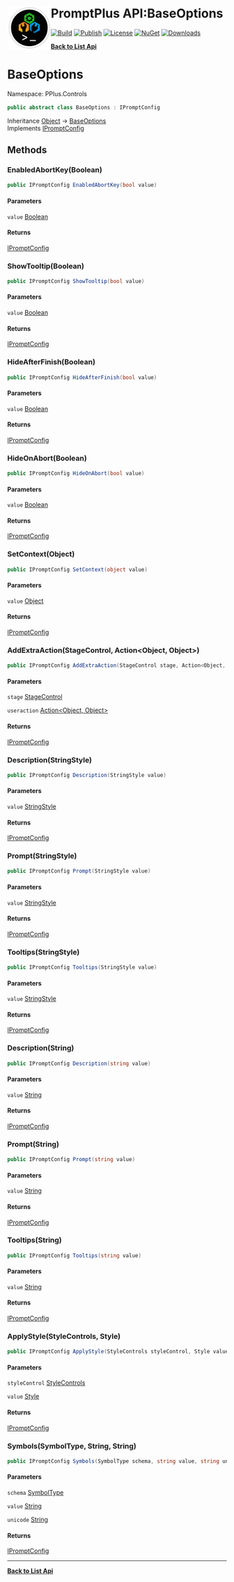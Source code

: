 # <img align="left" width="100" height="100" src="../images/icon.png">PromptPlus API:BaseOptions 

[![Build](https://github.com/FRACerqueira/PromptPlus/workflows/Build/badge.svg)](https://github.com/FRACerqueira/PromptPlus/actions/workflows/build.yml)
[![Publish](https://github.com/FRACerqueira/PromptPlus/actions/workflows/publish.yml/badge.svg)](https://github.com/FRACerqueira/PromptPlus/actions/workflows/publish.yml)
[![License](https://img.shields.io/github/license/FRACerqueira/PromptPlus)](https://github.com/FRACerqueira/PromptPlus/blob/master/LICENSE)
[![NuGet](https://img.shields.io/nuget/v/PromptPlus)](https://www.nuget.org/packages/PromptPlus/)
[![Downloads](https://img.shields.io/nuget/dt/PromptPlus)](https://www.nuget.org/packages/PromptPlus/)

[**Back to List Api**](./apis.md)

# BaseOptions

Namespace: PPlus.Controls

```csharp
public abstract class BaseOptions : IPromptConfig
```

Inheritance [Object](https://docs.microsoft.com/en-us/dotnet/api/system.object) → [BaseOptions](./pplus.controls.baseoptions.md)<br>
Implements [IPromptConfig](./pplus.controls.ipromptconfig.md)

## Methods

### **EnabledAbortKey(Boolean)**

```csharp
public IPromptConfig EnabledAbortKey(bool value)
```

#### Parameters

`value` [Boolean](https://docs.microsoft.com/en-us/dotnet/api/system.boolean)<br>

#### Returns

[IPromptConfig](./pplus.controls.ipromptconfig.md)

### **ShowTooltip(Boolean)**

```csharp
public IPromptConfig ShowTooltip(bool value)
```

#### Parameters

`value` [Boolean](https://docs.microsoft.com/en-us/dotnet/api/system.boolean)<br>

#### Returns

[IPromptConfig](./pplus.controls.ipromptconfig.md)

### **HideAfterFinish(Boolean)**

```csharp
public IPromptConfig HideAfterFinish(bool value)
```

#### Parameters

`value` [Boolean](https://docs.microsoft.com/en-us/dotnet/api/system.boolean)<br>

#### Returns

[IPromptConfig](./pplus.controls.ipromptconfig.md)

### **HideOnAbort(Boolean)**

```csharp
public IPromptConfig HideOnAbort(bool value)
```

#### Parameters

`value` [Boolean](https://docs.microsoft.com/en-us/dotnet/api/system.boolean)<br>

#### Returns

[IPromptConfig](./pplus.controls.ipromptconfig.md)

### **SetContext(Object)**

```csharp
public IPromptConfig SetContext(object value)
```

#### Parameters

`value` [Object](https://docs.microsoft.com/en-us/dotnet/api/system.object)<br>

#### Returns

[IPromptConfig](./pplus.controls.ipromptconfig.md)

### **AddExtraAction(StageControl, Action&lt;Object, Object&gt;)**

```csharp
public IPromptConfig AddExtraAction(StageControl stage, Action<Object, Object> useraction)
```

#### Parameters

`stage` [StageControl](./pplus.controls.stagecontrol.md)<br>

`useraction` [Action&lt;Object, Object&gt;](https://docs.microsoft.com/en-us/dotnet/api/system.action-2)<br>

#### Returns

[IPromptConfig](./pplus.controls.ipromptconfig.md)

### **Description(StringStyle)**

```csharp
public IPromptConfig Description(StringStyle value)
```

#### Parameters

`value` [StringStyle](./pplus.controls.stringstyle.md)<br>

#### Returns

[IPromptConfig](./pplus.controls.ipromptconfig.md)

### **Prompt(StringStyle)**

```csharp
public IPromptConfig Prompt(StringStyle value)
```

#### Parameters

`value` [StringStyle](./pplus.controls.stringstyle.md)<br>

#### Returns

[IPromptConfig](./pplus.controls.ipromptconfig.md)

### **Tooltips(StringStyle)**

```csharp
public IPromptConfig Tooltips(StringStyle value)
```

#### Parameters

`value` [StringStyle](./pplus.controls.stringstyle.md)<br>

#### Returns

[IPromptConfig](./pplus.controls.ipromptconfig.md)

### **Description(String)**

```csharp
public IPromptConfig Description(string value)
```

#### Parameters

`value` [String](https://docs.microsoft.com/en-us/dotnet/api/system.string)<br>

#### Returns

[IPromptConfig](./pplus.controls.ipromptconfig.md)

### **Prompt(String)**

```csharp
public IPromptConfig Prompt(string value)
```

#### Parameters

`value` [String](https://docs.microsoft.com/en-us/dotnet/api/system.string)<br>

#### Returns

[IPromptConfig](./pplus.controls.ipromptconfig.md)

### **Tooltips(String)**

```csharp
public IPromptConfig Tooltips(string value)
```

#### Parameters

`value` [String](https://docs.microsoft.com/en-us/dotnet/api/system.string)<br>

#### Returns

[IPromptConfig](./pplus.controls.ipromptconfig.md)

### **ApplyStyle(StyleControls, Style)**

```csharp
public IPromptConfig ApplyStyle(StyleControls styleControl, Style value)
```

#### Parameters

`styleControl` [StyleControls](./pplus.controls.stylecontrols.md)<br>

`value` [Style](./pplus.style.md)<br>

#### Returns

[IPromptConfig](./pplus.controls.ipromptconfig.md)

### **Symbols(SymbolType, String, String)**

```csharp
public IPromptConfig Symbols(SymbolType schema, string value, string unicode)
```

#### Parameters

`schema` [SymbolType](./pplus.controls.symboltype.md)<br>

`value` [String](https://docs.microsoft.com/en-us/dotnet/api/system.string)<br>

`unicode` [String](https://docs.microsoft.com/en-us/dotnet/api/system.string)<br>

#### Returns

[IPromptConfig](./pplus.controls.ipromptconfig.md)


- - -
[**Back to List Api**](./apis.md)
